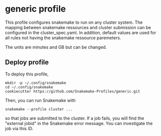 # generic profile

This profile configures snakemake to run on any cluster system. The mapping between snakemake ressources and cluster submission can be configured in the cluster_spec.yaml.
In addition, default values are used for all rules not having the snakemake ressource paremeters.

The units are minutes and GB but can be changed.


## Deploy profile

To deploy this profile,

    mkdir -p ~/.config/snakemake
    cd ~/.config/snakemake
    cookiecutter https://github.com/Snakemake-Profiles/generic.git


Then, you can run Snakemake with

    snakemake --profile cluster ...

so that jobs are submitted to the cluster.
If a job fails, you will find the "external jobid" in the Snakemake error message.
You can investigate the job via this ID.
